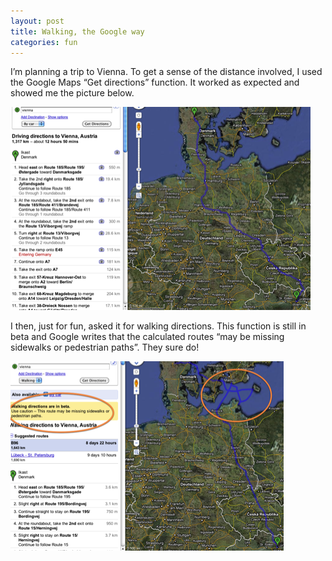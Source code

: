 ```yaml
---
layout: post
title: Walking, the Google way
categories: fun
---
```

I&#8217;m planning a trip to Vienna. To get a sense of the distance involved, I used the Google Maps &#8220;Get directions&#8221; function. It worked as expected and showed me the picture below.
<!--more-->
<a href="http://maps.google.com/maps?f=d&amp;source=s_d&amp;saddr=ikast&amp;daddr=Vienna,+Austria&amp;hl=en&amp;geocode=&amp;mra=ls&amp;sll=36.949892,-95.712891&amp;sspn=52.103593,77.34375&amp;ie=UTF8&amp;t=h&amp;z=6" target="_blank"><img src="/img/ViennaByCar.png" width="480" alt="To Vienna by Car" /></a>

I then, just for fun, asked it for walking directions. This function is still in beta and Google writes that the calculated routes &#8220;may be missing sidewalks or pedestrian paths&#8221;. They sure do!

<a href="http://maps.google.com/maps?f=d&amp;source=s_d&amp;saddr=ikast&amp;daddr=Vienna,+Austria&amp;hl=en&amp;geocode=FVWdWAMdULOLACn9n4kg2ZVLRjGQnFAdzK8ACg;FTad3wIdKtT5ACl_Kp0lmwdtRzHoE6NuBMIEOA&amp;mra=ls&amp;dirflg=w&amp;sll=52.167385,13.040295&amp;sspn=10.180852,19.335938&amp;ie=UTF8&amp;ll=52.187405,12.766113&amp;spn=10.177784,19.335937&amp;t=h&amp;z=6" target="_blank"><img src="/img/ViennaOnFoot.png" width="437" alt="To Vienna on foot" /></a>